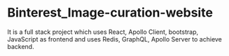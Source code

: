 # Binterest_Image-curation-website
It is a full stack project which uses React, Apollo Client, bootstrap, JavaScript as frontend and uses Redis, GraphQL,  Apollo Server to achieve backend.
